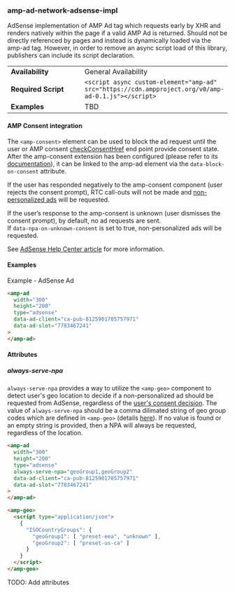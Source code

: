 <!---
Copyright 2016 The AMP HTML Authors. All Rights Reserved.

Licensed under the Apache License, Version 2.0 (the "License");
you may not use this file except in compliance with the License.
You may obtain a copy of the License at

      http://www.apache.org/licenses/LICENSE-2.0

Unless required by applicable law or agreed to in writing, software
distributed under the License is distributed on an "AS-IS" BASIS,
WITHOUT WARRANTIES OR CONDITIONS OF ANY KIND, either express or implied.
See the License for the specific language governing permissions and
limitations under the License.
-->

### amp-ad-network-adsense-impl

AdSense implementation of AMP Ad tag which requests early by XHR and
renders natively within the page if a valid AMP Ad is returned. Should
not be directly referenced by pages and instead is dynamically loaded
via the amp-ad tag. However, in order to remove an async script load
of this library, publishers can include its script declaration.

<table>
  <tr>
    <td width="40%"><strong>Availability</strong></td>
    <td>General Availability</td>
  </tr>
  <tr>
    <td width="40%"><strong>Required Script</strong></td>
    <td><code>&lt;script async custom-element="amp-ad" src="https://cdn.ampproject.org/v0/amp-ad-0.1.js">&lt;/script></code></td>
  </tr>
  <tr>
    <td width="40%"><strong>Examples</strong></td>
    <td>TBD</td>
  </tr>
</table>

#### AMP Consent integration

The `<amp-consent>` element can be used to block the ad request until the user or AMP consent [checkConsentHref](https://github.com/ampproject/amphtml/blob/master/extensions/amp-consent/amp-consent.md#consent-configuration) end point provide consent state. After the amp-consent extension has been configured (please refer to its [documentation](https://github.com/ampproject/amphtml/blob/master/extensions/amp-consent/amp-consent.md)), it can be linked to the amp-ad element via the `data-block-on-consent` attribute.

If the user has responded negatively to the amp-consent component (user rejects the consent prompt), RTC call-outs will not be made and [non-personalized ads](https://support.google.com/dfp_premium/answer/9005435) will be requested.

If the user’s response to the amp-consent is unknown (user dismisses the consent prompt), by default, no ad requests are sent.  
If `data-npa-on-unknown-consent` is set to true, non-personalized ads will be requested.

See [AdSense Help Center article](https://support.google.com/dfp_premium/answer/7678538) for more information.

#### Examples

Example - AdSense Ad

```html
<amp-ad
  width="300"
  height="200"
  type="adsense"
  data-ad-client="ca-pub-8125901705757971"
  data-ad-slot="7783467241"
>
</amp-ad>
```

#### Attributes

##### always-serve-npa

`always-serve-npa` provides a way to utilize the `<amp-geo>` component to detect user's geo location to decide if a non-personalized ad should be requested from AdSense, regardless of the [user's consent decision](#AMP-Consent-integration). The value of `always-serve-npa` should be a comma dilimated string of geo group codes which are defined in `<amp-geo>` (details [here](https://github.com/ampproject/amphtml/blob/master/extensions/amp-geo/amp-geo.md)). If no value is found or an empty string is provided, then a NPA will always be requested, regardless of the location.

```html
<amp-ad
  width="300"
  height="200"
  type="adsense"
  always-serve-npa="geoGroup1,geoGroup2"
  data-ad-client="ca-pub-8125901705757971"
  data-ad-slot="7783467241"
>
</amp-ad>

<amp-geo>
  <script type="application/json">
    {
      "ISOCountryGroups": {
        "geoGroup1": [ "preset-eea", "unknown" ],
        "geoGroup2": [ "preset-us-ca" ]
      }
    }
  </script>
</amp-geo>
```

TODO: Add attributes
